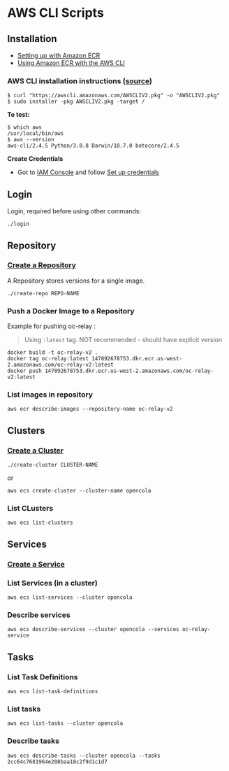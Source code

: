 # AWS CLI Scripts

## Installation
* [Setting up with Amazon ECR](https://docs.aws.amazon.com/AmazonECR/latest/userguide/get-set-up-for-amazon-ecr.html)
* [Using Amazon ECR with the AWS CLI](https://docs.aws.amazon.com/AmazonECR/latest/userguide/getting-started-cli.html)


### AWS CLI installation instructions ([source](https://docs.aws.amazon.com/cli/latest/userguide/getting-started-install.html))

```
$ curl "https://awscli.amazonaws.com/AWSCLIV2.pkg" -o "AWSCLIV2.pkg"
$ sudo installer -pkg AWSCLIV2.pkg -target /
```

**To test:**

```
$ which aws
/usr/local/bin/aws
$ aws --version
aws-cli/2.4.5 Python/3.8.8 Darwin/18.7.0 botocore/2.4.5
```

**Create Credentials**
* Got to [IAM Console](https://us-east-1.console.aws.amazon.com/iamv2/home#/home) and follow [Set up credentials](https://docs.aws.amazon.com/cli/latest/userguide/cli-configure-quickstart.html)


## Login
Login, required before using other commands:
```
./login
```

## Repository

### [Create a Repository](https://awscli.amazonaws.com/v2/documentation/api/latest/reference/ecr/create-repository.html)
A Repository stores versions for a single image.

```
./create-repo REPO-NAME
```

### Push a Docker Image to a Repository

Example for pushing oc-relay :
> Using ```:latest``` tag. NOT recommended - should have explicit version

```
docker build -t oc-relay-v2 .
docker tag oc-relay:latest 147892678753.dkr.ecr.us-west-2.amazonaws.com/oc-relay-v2:latest
docker push 147892678753.dkr.ecr.us-west-2.amazonaws.com/oc-relay-v2:latest
```

### List images in repository

```
aws ecr describe-images --repository-name oc-relay-v2
```

## Clusters

### [Create a Cluster](https://awscli.amazonaws.com/v2/documentation/api/latest/reference/ecs/create-cluster.html)

```
./create-cluster CLUSTER-NAME
```

or 

```
aws ecs create-cluster --cluster-name opencola
```

### List CLusters

```
aws ecs list-clusters
```

## Services

### [Create a Service]()

### List Services (in a cluster)

```
aws ecs list-services --cluster opencola
```

### Describe services

```
aws ecs describe-services --cluster opencola --services oc-relay-service
```

## Tasks

### List Task Definitions

```
aws ecs list-task-definitions
```

### List tasks

```
aws ecs list-tasks --cluster opencola
```

### Describe tasks

```
aws ecs describe-tasks --cluster opencola --tasks 2cc64c7681964e208baa18c2f9d1c1d7
```
